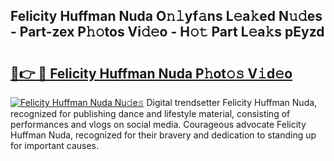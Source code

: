 ## Felicity Huffman Nuda O𝚗𝚕yf𝚊ns L𝚎a𝚔ed N𝚞𝚍es - Part-zex P𝚑𝚘tos Vi𝚍𝚎o - H𝚘𝚝 Part L𝚎a𝚔s pEyzd

# <h2><a href="http://kf1r6o1.oniu.top/?m=Felicity+Huffman+Nuda">🔗👉 🔴 Felicity Huffman Nuda P𝚑ot𝚘𝚜 V𝚒d𝚎o</a></h2>

[![Felicity Huffman Nuda Nu𝚍e𝚜](https://i.imgur.com/0qMVB7G.gif)](http://kf1r6o1.oniu.top/?m=Felicity+Huffman+Nuda)
Digital trendsetter Felicity Huffman Nuda, recognized for publishing dance and lifestyle material, consisting of performances and vlogs on social media. Courageous advocate Felicity Huffman Nuda, recognized for their bravery and dedication to standing up for important causes.  

